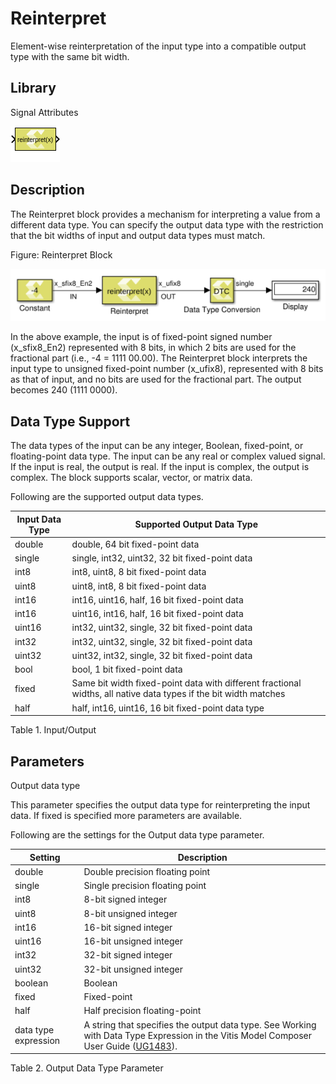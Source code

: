 # Reinterpret

Element-wise reinterpretation of the input type into a compatible output
type with the same bit width.

## Library

Signal Attributes

![](./Images/block.png)

## Description

The Reinterpret block provides a mechanism for interpreting a value from
a different data type. You can specify the output data type with the
restriction that the bit widths of input and output data types must
match.

Figure: Reinterpret Block

![](./Images/exr1532106955895.png)

In the above example, the input is of fixed-point signed number
(x_sfix8_En2) represented with 8 bits, in which 2 bits are used for the
fractional part (i.e., -4 = 1111 00.00). The Reinterpret block
interprets the input type to unsigned fixed-point number (x_ufix8),
represented with 8 bits as that of input, and no bits are used for the
fractional part. The output becomes 240 (1111 0000).

## Data Type Support

The data types of the input can be any integer, Boolean, fixed-point, or
floating-point data type. The input can be any real or complex valued
signal. If the input is real, the output is real. If the input is
complex, the output is complex. The block supports scalar, vector, or
matrix data.

Following are the supported output data types.

| Input Data Type | Supported Output Data Type                                                                                       |
|-----------------|------------------------------------------------------------------------------------------------------------------|
| double          | double, 64 bit fixed-point data                                                                                  |
| single          | single, int32, uint32, 32 bit fixed-point data                                                                   |
| int8            | int8, uint8, 8 bit fixed-point data                                                                              |
| uint8           | uint8, int8, 8 bit fixed-point data                                                                              |
| int16           | int16, uint16, half, 16 bit fixed-point data                                                                     |
| int16           | uint16, int16, half, 16 bit fixed-point data                                                                     |
| uint16          | int32, uint32, single, 32 bit fixed-point data                                                                   |
| int32           | int32, uint32, single, 32 bit fixed-point data                                                                   |
| uint32          | uint32, int32, single, 32 bit fixed-point data                                                                   |
| bool            | bool, 1 bit fixed-point data                                                                                     |
| fixed           | Same bit width fixed-point data with different fractional widths, all native data types if the bit width matches |
| half            | half, int16, uint16, 16 bit fixed-point data type                                                                |

Table 1. Input/Output

## Parameters

Output data type

This parameter specifies the output data type for reinterpreting the
input data. If fixed is specified more parameters are available.

Following are the settings for the Output data type parameter.

| Setting              | Description                                                                                                                                                                                                                                                       |
|----------------------|-------------------------------------------------------------------------------------------------------------------------------------------------------------------------------------------------------------------------------------------------------------------|
| double               | Double precision floating point                                                                                                                                                                                                                                   |
| single               | Single precision floating point                                                                                                                                                                                                                                   |
| int8                 | 8-bit signed integer                                                                                                                                                                                                                                              |
| uint8                | 8-bit unsigned integer                                                                                                                                                                                                                                            |
| int16                | 16-bit signed integer                                                                                                                                                                                                                                             |
| uint16               | 16-bit unsigned integer                                                                                                                                                                                                                                           |
| int32                | 32-bit signed integer                                                                                                                                                                                                                                             |
| uint32               | 32-bit unsigned integer                                                                                                                                                                                                                                           |
| boolean              | Boolean                                                                                                                                                                                                                                                           |
| fixed                | Fixed-point                                                                                                                                                                                                                                                       |
| half                 | Half precision floating-point                                                                                                                                                                                                                                     |
| data type expression | A string that specifies the output data type. See Working with Data Type Expression in the Vitis Model Composer User Guide ([UG1483](https://docs.xilinx.com/access/sources/dita/map?Doc_Version=2022.2%20English&url=ug1483-model-composer-sys-gen-user-guide)). |

Table 2. Output Data Type Parameter
